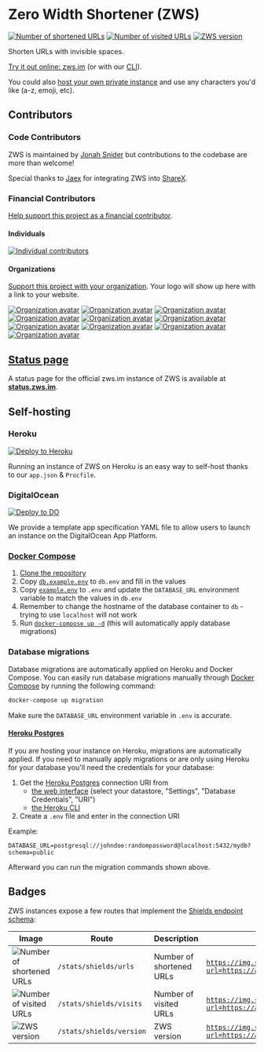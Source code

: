 # Zero Width Shortener (ZWS)

[![Number of shortened URLs][stats-urls-image]](#Badges)
[![Number of visited URLs][stats-visits-image]](#Badges)
[![ZWS version][stats-version-image]](#Badges)

Shorten URLs with invisible spaces.

[Try it out online: zws.im](https://zws.im) (or with our [CLI](https://github.com/zws-im/cli#readme)).

You could also [host your own private instance](#Self-hosting) and use any characters you'd like (a-z, emoji, etc).

## Contributors

### Code Contributors

ZWS is maintained by [Jonah Snider](https://github.com/jonahsnider) but contributions to the codebase are more than welcome!

Special thanks to [Jaex](https://github.com/Jaex) for integrating ZWS into [ShareX](https://getsharex.com/).

### Financial Contributors

[Help support this project as a financial contributor][open-collective].

#### Individuals

[![Individual contributors](https://opencollective.com/zws/individuals.svg?width=890)](https://opencollective.com/zws)

#### Organizations

[Support this project with your organization][open-collective]. Your logo will show up here with a link to your website.

[![Organization avatar](https://opencollective.com/zws/organization/0/avatar.svg)](https://opencollective.com/zws/organization/0/website)
[![Organization avatar](https://opencollective.com/zws/organization/1/avatar.svg)](https://opencollective.com/zws/organization/1/website)
[![Organization avatar](https://opencollective.com/zws/organization/2/avatar.svg)](https://opencollective.com/zws/organization/2/website)
[![Organization avatar](https://opencollective.com/zws/organization/3/avatar.svg)](https://opencollective.com/zws/organization/3/website)
[![Organization avatar](https://opencollective.com/zws/organization/4/avatar.svg)](https://opencollective.com/zws/organization/4/website)
[![Organization avatar](https://opencollective.com/zws/organization/5/avatar.svg)](https://opencollective.com/zws/organization/5/website)
[![Organization avatar](https://opencollective.com/zws/organization/6/avatar.svg)](https://opencollective.com/zws/organization/6/website)
[![Organization avatar](https://opencollective.com/zws/organization/7/avatar.svg)](https://opencollective.com/zws/organization/7/website)
[![Organization avatar](https://opencollective.com/zws/organization/8/avatar.svg)](https://opencollective.com/zws/organization/8/website)
[![Organization avatar](https://opencollective.com/zws/organization/9/avatar.svg)](https://opencollective.com/zws/organization/9/website)

## [Status page][status-page]

A status page for the official zws.im instance of ZWS is available at **[status.zws.im][status-page]**.

## Self-hosting

### Heroku

[![Deploy to Heroku][deploy-to-heroku-image]][deploy-to-heroku]

Running an instance of ZWS on Heroku is an easy way to self-host thanks to our `app.json` & `Procfile`.

### DigitalOcean

[![Deploy to DO](https://www.deploytodo.com/do-btn-blue.svg)](https://cloud.digitalocean.com/apps/new?repo=https://github.com/zws-im/zws/tree/main)

We provide a template app specification YAML file to allow users to launch an instance on the DigitalOcean App Platform.

### [Docker Compose][docker-compose]

1. [Clone the repository](https://docs.github.com/en/github/creating-cloning-and-archiving-repositories/cloning-a-repository)
2. Copy [`db.example.env`](db.example.env) to `db.env` and fill in the values
3. Copy [`example.env`](example.env) to `.env` and update the `DATABASE_URL` environment variable to match the values in `db.env`
4. Remember to change the hostname of the database container to `db` - trying to use `localhost` will not work
5. Run [`docker-compose up -d`](https://docs.docker.com/compose/reference/up/) (this will automatically apply database migrations)

### Database migrations

Database migrations are automatically applied on Heroku and Docker Compose.
You can easily run database migrations manually through [Docker Compose][docker-compose] by running the following command:

```sh
docker-compose up migration
```

Make sure the `DATABASE_URL` environment variable in `.env` is accurate.

#### [Heroku Postgres][heroku-postgres]

If you are hosting your instance on Heroku, migrations are automatically applied.
If you need to manually apply migrations or are only using Heroku for your database you'll need the credentials for your database:

1. Get the [Heroku Postgres][heroku-postgres] connection URI from
   - [the web interface](https://data.heroku.com/) (select your datastore, "Settings", "Database Credentials", "URI")
   - [the Heroku CLI](https://devcenter.heroku.com/articles/heroku-postgresql#external-connections-ingress)
2. Create a `.env` file and enter in the connection URI

Example:

```env
DATABASE_URL=postgresql://johndoe:randompassword@localhost:5432/mydb?schema=public
```

Afterward you can run the migration commands shown above.

## Badges

ZWS instances expose a few routes that implement the [Shields endpoint schema](https://shields.io/endpoint):

| Image                                         | Route                    | Description              | Example                                                                                               |
| --------------------------------------------- | ------------------------ | ------------------------ | ----------------------------------------------------------------------------------------------------- |
| ![Number of shortened URLs][stats-urls-image] | `/stats/shields/urls`    | Number of shortened URLs | [`https://img.shields.io/endpoint?url=https://api.zws.im/stats/shields/urls`][stats-urls-image]       |
| ![Number of visited URLs][stats-visits-image] | `/stats/shields/visits`  | Number of visited URLs   | [`https://img.shields.io/endpoint?url=https://api.zws.im/stats/shields/visits`][stats-visits-image]   |
| ![ZWS version][stats-version-image]           | `/stats/shields/version` | ZWS version              | [`https://img.shields.io/endpoint?url=https://api.zws.im/stats/shields/version`][stats-version-image] |

[deploy-to-heroku]: https://dashboard.heroku.com/new?template=https://github.com/zws-im/zws
[deploy-to-heroku-image]: https://www.herokucdn.com/deploy/button.svg
[heroku-postgres]: https://www.heroku.com/postgres
[docker-compose]: https://docs.docker.com/compose/
[open-collective]: https://opencollective.com/zws/contribute
[stats-urls-image]: https://img.shields.io/endpoint?url=https://api.zws.im/stats/shields/urls
[stats-visits-image]: https://img.shields.io/endpoint?url=https://api.zws.im/stats/shields/visits
[stats-version-image]: https://img.shields.io/endpoint?url=https://api.zws.im/stats/shields/version
[status-page]: https://status.zws.im/
